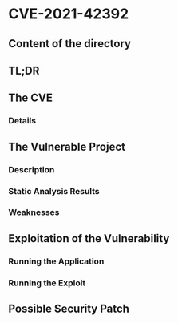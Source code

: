 # CVE-2021-42392

## Content of the directory

## TL;DR

## The CVE
### Details

## The Vulnerable Project
### Description
### Static Analysis Results
### Weaknesses

## Exploitation of the Vulnerability
### Running the Application
### Running the Exploit

## Possible Security Patch


